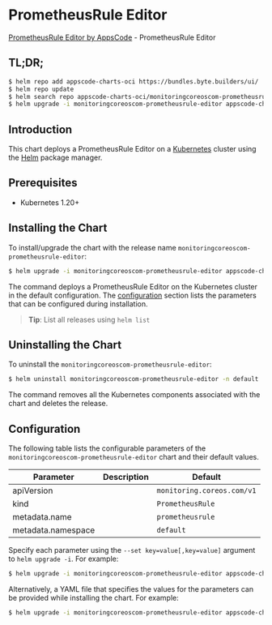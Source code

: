 # PrometheusRule Editor

[PrometheusRule Editor by AppsCode](https://appscode.com) - PrometheusRule Editor

## TL;DR;

```bash
$ helm repo add appscode-charts-oci https://bundles.byte.builders/ui/
$ helm repo update
$ helm search repo appscode-charts-oci/monitoringcoreoscom-prometheusrule-editor --version=v0.8.0
$ helm upgrade -i monitoringcoreoscom-prometheusrule-editor appscode-charts-oci/monitoringcoreoscom-prometheusrule-editor -n default --create-namespace --version=v0.8.0
```

## Introduction

This chart deploys a PrometheusRule Editor on a [Kubernetes](http://kubernetes.io) cluster using the [Helm](https://helm.sh) package manager.

## Prerequisites

- Kubernetes 1.20+

## Installing the Chart

To install/upgrade the chart with the release name `monitoringcoreoscom-prometheusrule-editor`:

```bash
$ helm upgrade -i monitoringcoreoscom-prometheusrule-editor appscode-charts-oci/monitoringcoreoscom-prometheusrule-editor -n default --create-namespace --version=v0.8.0
```

The command deploys a PrometheusRule Editor on the Kubernetes cluster in the default configuration. The [configuration](#configuration) section lists the parameters that can be configured during installation.

> **Tip**: List all releases using `helm list`

## Uninstalling the Chart

To uninstall the `monitoringcoreoscom-prometheusrule-editor`:

```bash
$ helm uninstall monitoringcoreoscom-prometheusrule-editor -n default
```

The command removes all the Kubernetes components associated with the chart and deletes the release.

## Configuration

The following table lists the configurable parameters of the `monitoringcoreoscom-prometheusrule-editor` chart and their default values.

|     Parameter      | Description |                Default                |
|--------------------|-------------|---------------------------------------|
| apiVersion         |             | <code>monitoring.coreos.com/v1</code> |
| kind               |             | <code>PrometheusRule</code>           |
| metadata.name      |             | <code>prometheusrule</code>           |
| metadata.namespace |             | <code>default</code>                  |


Specify each parameter using the `--set key=value[,key=value]` argument to `helm upgrade -i`. For example:

```bash
$ helm upgrade -i monitoringcoreoscom-prometheusrule-editor appscode-charts-oci/monitoringcoreoscom-prometheusrule-editor -n default --create-namespace --version=v0.8.0 --set apiVersion=monitoring.coreos.com/v1
```

Alternatively, a YAML file that specifies the values for the parameters can be provided while
installing the chart. For example:

```bash
$ helm upgrade -i monitoringcoreoscom-prometheusrule-editor appscode-charts-oci/monitoringcoreoscom-prometheusrule-editor -n default --create-namespace --version=v0.8.0 --values values.yaml
```
